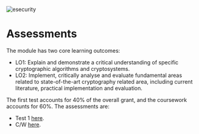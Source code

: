 ![esecurity](https://raw.githubusercontent.com/billbuchanan/esecurity/master/z_associated/esecurity_graphics.jpg)

# Assessments
The module has two core learning outcomes:

* LO1: Explain and demonstrate a critical understanding of specific cryptographic algorithms and cryptosystems.
* LO2: Implement, critically analyse and evaluate fundamental areas related to state-of-the-art cryptography related area, including current literature, practical implementation and evaluation.

The first test accounts for 40% of the overall grant, and the coursework accounts for 60%. The assessments are:

* Test 1 [here](https://github.com/billbuchanan/appliedcrypto/tree/master/z_assessments/test01).
* C/W [here](https://github.com/billbuchanan/appliedcrypto/tree/master/z_assessments/coursework).

<!-- The lecture from Week 6 on the coursework is [here](https://www.youtube.com/watch?v=ltqJfNxF3ew&feature=youtu.be). -->

